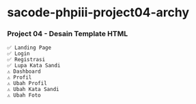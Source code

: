 # sacode-phpiii-project04-archy
### Project 04 - Desain Template HTML

	✅ Landing Page
	✅ Login
	✅ Registrasi
	✅ Lupa Kata Sandi
	⚠️ Dashboard
	⚠️ Profil
	⚠️ Ubah Profil
	⚠️ Ubah Kata Sandi
	⚠️ Ubah Foto